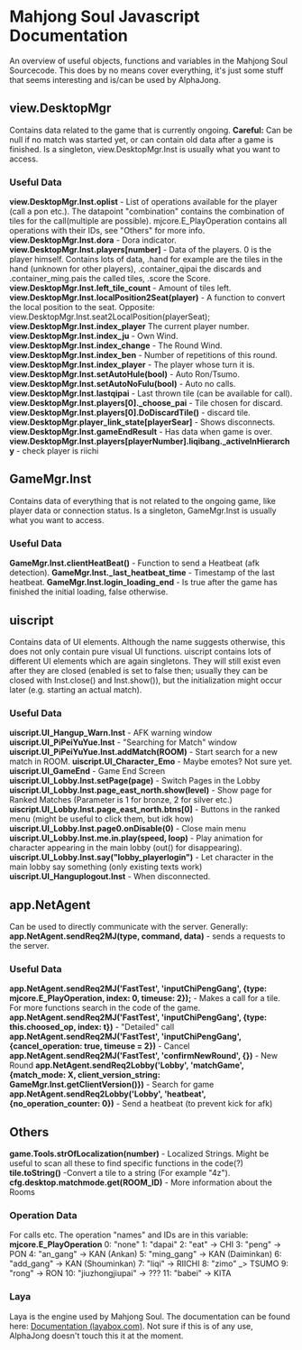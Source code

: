 # Mahjong Soul Javascript Documentation
An overview of useful objects, functions and variables in the Mahjong Soul Sourcecode.
This does by no means cover everything, it's just some stuff that seems interesting and is/can be used by AlphaJong.

## view.DesktopMgr
Contains data related to the game that is currently ongoing.
**Careful:** Can be null if no match was started yet, or can contain old data after a game is finished.
Is a singleton, view.DesktopMgr.Inst is usually what you want to access.

### Useful Data
**view.DesktopMgr.Inst.oplist** - List of operations available for the player (call a pon etc.). The datapoint "combination" contains the combination of tiles for the call(multiple are possible). mjcore.E_PlayOperation contains all operations with their IDs, see "Others" for more info.
**view.DesktopMgr.Inst.dora** - Dora indicator.
**view.DesktopMgr.Inst.players[number]** - Data of the players. 0 is the player himself. Contains lots of data, .hand for example are the tiles in the hand (unknown for other players), .container_qipai the discards and .container_ming.pais the called tiles, .score the Score.
**view.DesktopMgr.Inst.left_tile_count** - Amount of tiles left.
**view.DesktopMgr.Inst.localPosition2Seat(player)** - A function to convert the local position to the seat. Opposite: view.DesktopMgr.Inst.seat2LocalPosition(playerSeat);
**view.DesktopMgr.Inst.index_player** The current player number.
**view.DesktopMgr.Inst.index_ju** - Own Wind.
**view.DesktopMgr.Inst.index_change** - The Round Wind.
**view.DesktopMgr.Inst.index_ben** - Number of repetitions of this round.
**view.DesktopMgr.Inst.index_player** - The player whose turn it is.
**view.DesktopMgr.Inst.setAutoHule(bool)** - Auto Ron/Tsumo.
**view.DesktopMgr.Inst.setAutoNoFulu(bool)** - Auto no calls.
**view.DesktopMgr.Inst.lastqipai** - Last thrown tile (can be available for call).
**view.DesktopMgr.Inst.players[0]._choose_pai** - Tile chosen for discard.
**view.DesktopMgr.Inst.players[0].DoDiscardTile()** - discard tile.
**view.DesktopMgr.player_link_state[playerSear]** - Shows disconnects.
**view.DesktopMgr.Inst.gameEndResult** - Has data when game is over.
**view.DesktopMgr.Inst.players[playerNumber].liqibang._activeInHierarchy** - check player is riichi


## GameMgr.Inst
Contains data of everything that is not related to the ongoing game, like player data or connection status.
Is a singleton, GameMgr.Inst is usually what you want to access.

### Useful Data
**GameMgr.Inst.clientHeatBeat()** - Function to send a Heatbeat (afk detection).
**GameMgr.Inst._last_heatbeat_time** - Timestamp of the last heatbeat.
**GameMgr.Inst.login_loading_end** - Is true after the game has finished the initial loading, false otherwise.


## uiscript
Contains data of UI elements. Although the name suggests otherwise, this does not only contain pure visual UI functions.
uiscript contains lots of different UI elements which are again singletons. They will still exist even after they are closed (enabled is set to false then; usually they can be closed with Inst.close() and Inst.show()), but the initialization might occur later (e.g. starting an actual match).

### Useful Data
**uiscript.UI_Hangup_Warn.Inst** - AFK warning window
**uiscript.UI_PiPeiYuYue.Inst** - "Searching for Match" window
**uiscript.UI_PiPeiYuYue.Inst.addMatch(ROOM)** - Start search for a new match in ROOM.
**uiscript.UI_Character_Emo** - Maybe emotes? Not sure yet.
**uiscript.UI_GameEnd** - Game End Screen
**uiscript.UI_Lobby.Inst.setPage(page)** - Switch Pages in the Lobby
**uiscript.UI_Lobby.Inst.page_east_north.show(level)** - Show page for Ranked Matches (Parameter is 1 for bronze, 2 for silver etc.)
**uiscript.UI_Lobby.Inst.page_east_north.btns[0]** - Buttons in the ranked menu (might be useful to click them, but idk how)
**uiscript.UI_Lobby.Inst.page0.onDisable(0)** - Close main menu
**uiscript.UI_Lobby.Inst.me.in.play(speed, loop)** - Play animation for character appearing in the main lobby (out() for disappearing).
**uiscript.UI_Lobby.Inst.say("lobby_playerlogin")** - Let character in the main lobby say something (only existing texts work)
**uiscript.UI_Hanguplogout.Inst** - When disconnected.


## app.NetAgent
Can be used to directly communicate with the server.
Generally: **app.NetAgent.sendReq2MJ(type, command, data)** - sends a requests to the server.

### Useful Data
**app.NetAgent.sendReq2MJ('FastTest', 'inputChiPengGang', {type: mjcore.E_PlayOperation, index: 0, timeuse: 2});** - Makes a call for a tile. For more functions search in the code of the game. 
**app.NetAgent.sendReq2MJ('FastTest', 'inputChiPengGang', {type: this.choosed_op, index: t})** - "Detailed" call
**app.NetAgent.sendReq2MJ('FastTest', 'inputChiPengGang', {cancel_operation: true, timeuse = 2})** - Cancel
**app.NetAgent.sendReq2MJ('FastTest', 'confirmNewRound', {})** - New Round
**app.NetAgent.sendReq2Lobby('Lobby', 'matchGame', {match_mode: X, client_version_string: GameMgr.Inst.getClientVersion()})** - Search for game
**app.NetAgent.sendReq2Lobby('Lobby', 'heatbeat', {no_operation_counter: 0})** -  Send a heatbeat (to prevent kick for afk)


## Others
**game.Tools.strOfLocalization(number)** - Localized Strings. Might be useful to scan all these to find specific functions in the code(?)
**tile.toString()** -Convert a tile to a string (For example "4z").
**cfg.desktop.matchmode.get(ROOM_ID)** - More information about the Rooms

### Operation Data
For calls etc. The operation "names" and IDs are in this variable: **mjcore.E_PlayOperation**
0: "none"
1: "dapai"
2: "eat" -> CHI
3: "peng" -> PON
4: "an_gang" -> KAN (Ankan)
5: "ming_gang" -> KAN (Daiminkan)
6: "add_gang" -> KAN (Shouminkan)
7: "liqi" -> RIICHI
8: "zimo" _> TSUMO
9: "rong" -> RON
10: "jiuzhongjiupai" -> ???
11: "babei" -> KITA

### Laya
Laya is the engine used by Mahjong Soul. The documentation can be found here: [Documentation (layabox.com)](http://layaair.ldc.layabox.com/api/English/). Not sure if this is of any use, AlphaJong doesn't touch this it at the moment.